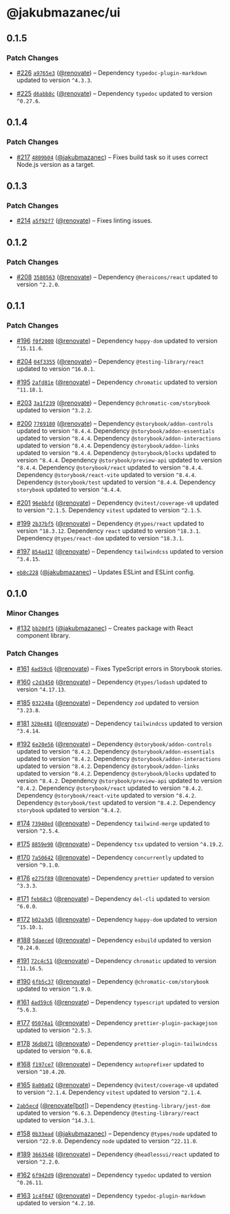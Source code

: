 # @jakubmazanec/ui

## 0.1.5

### Patch Changes

- [#226](https://github.com/jakubmazanec/tools/pull/226)
  [`a9765e3`](https://github.com/jakubmazanec/tools/commit/a9765e3de8390a6e57bec51efaeb411fbd7881ab)
  ([@renovate](https://github.com/apps/renovate)) – Dependency `typedoc-plugin-markdown` updated to
  version `^4.3.3`.

- [#225](https://github.com/jakubmazanec/tools/pull/225)
  [`d6abb8c`](https://github.com/jakubmazanec/tools/commit/d6abb8c84f598d0d9cccbe21e096aa43da8ae0af)
  ([@renovate](https://github.com/apps/renovate)) – Dependency `typedoc` updated to version
  `^0.27.6`.

## 0.1.4

### Patch Changes

- [#217](https://github.com/jakubmazanec/tools/pull/217)
  [`4809b04`](https://github.com/jakubmazanec/tools/commit/4809b04453aafb35a917917e0b4964a9ec0cd132)
  ([@jakubmazanec](https://github.com/jakubmazanec)) – Fixes build task so it uses correct Node.js
  version as a target.

## 0.1.3

### Patch Changes

- [#214](https://github.com/jakubmazanec/tools/pull/214)
  [`a5f92f7`](https://github.com/jakubmazanec/tools/commit/a5f92f7f2969c6804808173bd093f7dbafca1b9f)
  ([@renovate](https://github.com/apps/renovate)) – Fixes linting issues.

## 0.1.2

### Patch Changes

- [#208](https://github.com/jakubmazanec/tools/pull/208)
  [`3580563`](https://github.com/jakubmazanec/tools/commit/3580563040270471f22a522ef2234d40977f4a7c)
  ([@renovate](https://github.com/apps/renovate)) – Dependency `@heroicons/react` updated to version
  `^2.2.0`.

## 0.1.1

### Patch Changes

- [#196](https://github.com/jakubmazanec/tools/pull/196)
  [`f0f2000`](https://github.com/jakubmazanec/tools/commit/f0f2000355160a00bed0653bf52d45dfdbbb6f37)
  ([@renovate](https://github.com/apps/renovate)) – Dependency `happy-dom` updated to version
  `^15.11.6`.

- [#204](https://github.com/jakubmazanec/tools/pull/204)
  [`04f3355`](https://github.com/jakubmazanec/tools/commit/04f3355792418e79f590195e4bc821931ccc6243)
  ([@renovate](https://github.com/apps/renovate)) – Dependency `@testing-library/react` updated to
  version `^16.0.1`.

- [#195](https://github.com/jakubmazanec/tools/pull/195)
  [`2afd81e`](https://github.com/jakubmazanec/tools/commit/2afd81e4680434017b6f838733fd5ccd928cec42)
  ([@renovate](https://github.com/apps/renovate)) – Dependency `chromatic` updated to version
  `^11.18.1`.

- [#203](https://github.com/jakubmazanec/tools/pull/203)
  [`3a1f239`](https://github.com/jakubmazanec/tools/commit/3a1f2398168b81501d72c6169a5adbcbfcd1c2ee)
  ([@renovate](https://github.com/apps/renovate)) – Dependency `@chromatic-com/storybook` updated to
  version `^3.2.2`.

- [#200](https://github.com/jakubmazanec/tools/pull/200)
  [`7769180`](https://github.com/jakubmazanec/tools/commit/7769180dd45b33aafae11dccd5940f32dca0a5ad)
  ([@renovate](https://github.com/apps/renovate)) – Dependency `@storybook/addon-controls` updated
  to version `^8.4.4`. Dependency `@storybook/addon-essentials` updated to version `^8.4.4`.
  Dependency `@storybook/addon-interactions` updated to version `^8.4.4`. Dependency
  `@storybook/addon-links` updated to version `^8.4.4`. Dependency `@storybook/blocks` updated to
  version `^8.4.4`. Dependency `@storybook/preview-api` updated to version `^8.4.4`. Dependency
  `@storybook/react` updated to version `^8.4.4`. Dependency `@storybook/react-vite` updated to
  version `^8.4.4`. Dependency `@storybook/test` updated to version `^8.4.4`. Dependency `storybook`
  updated to version `^8.4.4`.

- [#201](https://github.com/jakubmazanec/tools/pull/201)
  [`96ebbfd`](https://github.com/jakubmazanec/tools/commit/96ebbfdd53c8b44ed3d509e67e63015602fa8f5f)
  ([@renovate](https://github.com/apps/renovate)) – Dependency `@vitest/coverage-v8` updated to
  version `^2.1.5`. Dependency `vitest` updated to version `^2.1.5`.

- [#199](https://github.com/jakubmazanec/tools/pull/199)
  [`2b37bf5`](https://github.com/jakubmazanec/tools/commit/2b37bf57e2a21d4b7498e1be77dbb2961d5a874b)
  ([@renovate](https://github.com/apps/renovate)) – Dependency `@types/react` updated to version
  `^18.3.12`. Dependency `react` updated to version `^18.3.1`. Dependency `@types/react-dom` updated
  to version `^18.3.1`.

- [#197](https://github.com/jakubmazanec/tools/pull/197)
  [`854ad17`](https://github.com/jakubmazanec/tools/commit/854ad1728cf6c2eda69f52c364265d9b55f6682d)
  ([@renovate](https://github.com/apps/renovate)) – Dependency `tailwindcss` updated to version
  `^3.4.15`.

- [`eb8c228`](https://github.com/jakubmazanec/tools/commit/eb8c22844f0a0aa0874efeab93afc2bd96c269e6)
  ([@jakubmazanec](https://github.com/jakubmazanec)) – Updates ESLint and ESLint config.

## 0.1.0

### Minor Changes

- [#132](https://github.com/jakubmazanec/tools/pull/132)
  [`bb20df5`](https://github.com/jakubmazanec/tools/commit/bb20df5276ddb119762948adc2cda520aef09f0f)
  ([@jakubmazanec](https://github.com/jakubmazanec)) – Creates package with React component library.

### Patch Changes

- [#161](https://github.com/jakubmazanec/tools/pull/161)
  [`4ad59c6`](https://github.com/jakubmazanec/tools/commit/4ad59c6b8eb7868ab1902d25f4c1aae28b28a6e4)
  ([@renovate](https://github.com/apps/renovate)) – Fixes TypeScript errors in Storybook stories.

- [#160](https://github.com/jakubmazanec/tools/pull/160)
  [`c2d3450`](https://github.com/jakubmazanec/tools/commit/c2d345092d3f08658d9e8ce9935b5455c38ecbab)
  ([@renovate](https://github.com/apps/renovate)) – Dependency `@types/lodash` updated to version
  `^4.17.13`.

- [#185](https://github.com/jakubmazanec/tools/pull/185)
  [`032248a`](https://github.com/jakubmazanec/tools/commit/032248aff3afe6d97e25a4b71f380b32402968dd)
  ([@renovate](https://github.com/apps/renovate)) – Dependency `zod` updated to version `^3.23.8`.

- [#181](https://github.com/jakubmazanec/tools/pull/181)
  [`320e481`](https://github.com/jakubmazanec/tools/commit/320e481341f11b8b026fb20cd28a6c5c8d857c61)
  ([@renovate](https://github.com/apps/renovate)) – Dependency `tailwindcss` updated to version
  `^3.4.14`.

- [#192](https://github.com/jakubmazanec/tools/pull/192)
  [`6e20e56`](https://github.com/jakubmazanec/tools/commit/6e20e56e43686a169b5fff98b03e2c5e763ba68c)
  ([@renovate](https://github.com/apps/renovate)) – Dependency `@storybook/addon-controls` updated
  to version `^8.4.2`. Dependency `@storybook/addon-essentials` updated to version `^8.4.2`.
  Dependency `@storybook/addon-interactions` updated to version `^8.4.2`. Dependency
  `@storybook/addon-links` updated to version `^8.4.2`. Dependency `@storybook/blocks` updated to
  version `^8.4.2`. Dependency `@storybook/preview-api` updated to version `^8.4.2`. Dependency
  `@storybook/react` updated to version `^8.4.2`. Dependency `@storybook/react-vite` updated to
  version `^8.4.2`. Dependency `@storybook/test` updated to version `^8.4.2`. Dependency `storybook`
  updated to version `^8.4.2`.

- [#174](https://github.com/jakubmazanec/tools/pull/174)
  [`73940ed`](https://github.com/jakubmazanec/tools/commit/73940ed7b98970212b27e18c38dd5cfa8f5b5bab)
  ([@renovate](https://github.com/apps/renovate)) – Dependency `tailwind-merge` updated to version
  `^2.5.4`.

- [#175](https://github.com/jakubmazanec/tools/pull/175)
  [`8859e90`](https://github.com/jakubmazanec/tools/commit/8859e9082e37fea289e7525087b733eb8270753b)
  ([@renovate](https://github.com/apps/renovate)) – Dependency `tsx` updated to version `^4.19.2`.

- [#170](https://github.com/jakubmazanec/tools/pull/170)
  [`7a50642`](https://github.com/jakubmazanec/tools/commit/7a506427e9893f0502790a22b55bad77ca5b08ce)
  ([@renovate](https://github.com/apps/renovate)) – Dependency `concurrently` updated to version
  `^9.1.0`.

- [#176](https://github.com/jakubmazanec/tools/pull/176)
  [`e275f89`](https://github.com/jakubmazanec/tools/commit/e275f89d674f462cceb1fa3c8e470b776655fae1)
  ([@renovate](https://github.com/apps/renovate)) – Dependency `prettier` updated to version
  `^3.3.3`.

- [#171](https://github.com/jakubmazanec/tools/pull/171)
  [`feb68c3`](https://github.com/jakubmazanec/tools/commit/feb68c30671e0ebe2b2b25b0c464dec0e603a2ec)
  ([@renovate](https://github.com/apps/renovate)) – Dependency `del-cli` updated to version
  `^6.0.0`.

- [#172](https://github.com/jakubmazanec/tools/pull/172)
  [`b02a3d5`](https://github.com/jakubmazanec/tools/commit/b02a3d57ad36c5a89a2698fd5131ece7b1f98fd1)
  ([@renovate](https://github.com/apps/renovate)) – Dependency `happy-dom` updated to version
  `^15.10.1`.

- [#188](https://github.com/jakubmazanec/tools/pull/188)
  [`5daeced`](https://github.com/jakubmazanec/tools/commit/5daecedbee7aab62bb81b552ba5ba857c9975923)
  ([@renovate](https://github.com/apps/renovate)) – Dependency `esbuild` updated to version
  `^0.24.0`.

- [#191](https://github.com/jakubmazanec/tools/pull/191)
  [`72c4c51`](https://github.com/jakubmazanec/tools/commit/72c4c51c9409c975d202b73d42ee6b9d6efd0e32)
  ([@renovate](https://github.com/apps/renovate)) – Dependency `chromatic` updated to version
  `^11.16.5`.

- [#190](https://github.com/jakubmazanec/tools/pull/190)
  [`6fb5c37`](https://github.com/jakubmazanec/tools/commit/6fb5c372812b5dbcd325f44314650b2ec98f1462)
  ([@renovate](https://github.com/apps/renovate)) – Dependency `@chromatic-com/storybook` updated to
  version `^1.9.0`.

- [#161](https://github.com/jakubmazanec/tools/pull/161)
  [`4ad59c6`](https://github.com/jakubmazanec/tools/commit/4ad59c6b8eb7868ab1902d25f4c1aae28b28a6e4)
  ([@renovate](https://github.com/apps/renovate)) – Dependency `typescript` updated to version
  `^5.6.3`.

- [#177](https://github.com/jakubmazanec/tools/pull/177)
  [`05074a1`](https://github.com/jakubmazanec/tools/commit/05074a1dedd887672f015df129961cd35c75acfe)
  ([@renovate](https://github.com/apps/renovate)) – Dependency `prettier-plugin-packagejson` updated
  to version `^2.5.3`.

- [#178](https://github.com/jakubmazanec/tools/pull/178)
  [`36db071`](https://github.com/jakubmazanec/tools/commit/36db071beb225990ef481e4c7dd99695e9c4f06a)
  ([@renovate](https://github.com/apps/renovate)) – Dependency `prettier-plugin-tailwindcss` updated
  to version `^0.6.8`.

- [#168](https://github.com/jakubmazanec/tools/pull/168)
  [`f197ce7`](https://github.com/jakubmazanec/tools/commit/f197ce787322cccf18b55fb246df0182bd4302d4)
  ([@renovate](https://github.com/apps/renovate)) – Dependency `autoprefixer` updated to version
  `^10.4.20`.

- [#165](https://github.com/jakubmazanec/tools/pull/165)
  [`8a00a02`](https://github.com/jakubmazanec/tools/commit/8a00a029626e2250a17448b730b113019e58a527)
  ([@renovate](https://github.com/apps/renovate)) – Dependency `@vitest/coverage-v8` updated to
  version `^2.1.4`. Dependency `vitest` updated to version `^2.1.4`.

- [`2ab5ecd`](https://github.com/jakubmazanec/tools/commit/2ab5ecd6903914e8e3090e7859ab36904bcc26c8)
  ([@renovate[bot]](https://github.com/renovate%5Bbot%5D)) – Dependency `@testing-library/jest-dom`
  updated to version `^6.6.3`. Dependency `@testing-library/react` updated to version `^14.3.1`.

- [#158](https://github.com/jakubmazanec/tools/pull/158)
  [`0b33ead`](https://github.com/jakubmazanec/tools/commit/0b33eadeffe00f356bfd0bb677cdc0daabb6f4e5)
  ([@jakubmazanec](https://github.com/jakubmazanec)) – Dependency `@types/node` updated to version
  `^22.9.0`. Dependency `node` updated to version `^22.11.0`.

- [#189](https://github.com/jakubmazanec/tools/pull/189)
  [`3663548`](https://github.com/jakubmazanec/tools/commit/3663548796c14cf50afca618433ea172a779c1a4)
  ([@renovate](https://github.com/apps/renovate)) – Dependency `@headlessui/react` updated to
  version `^2.2.0`.

- [#162](https://github.com/jakubmazanec/tools/pull/162)
  [`6f942d9`](https://github.com/jakubmazanec/tools/commit/6f942d99ee63da4b67f1c91273d73e29f2f52a54)
  ([@renovate](https://github.com/apps/renovate)) – Dependency `typedoc` updated to version
  `^0.26.11`.

- [#163](https://github.com/jakubmazanec/tools/pull/163)
  [`1c4f047`](https://github.com/jakubmazanec/tools/commit/1c4f0471e4ca7ee64c14124101a8ac795175e9bf)
  ([@renovate](https://github.com/apps/renovate)) – Dependency `typedoc-plugin-markdown` updated to
  version `^4.2.10`.
